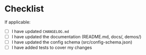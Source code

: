 <!--
There's no need to add anything here, but feel free to add a personal message.
Please describe the changes in this PR in the commit message(s) instead, with
each commit representing one logical change. Address code review comments by
rewriting the branch rather than adding commits on top. Use force-push when
pushing the updated branch (`jj git push` does that automatically when you
rewrite a branch). Merge the PR at will once it's been approved. See
https://github.com/martinvonz/jj/blob/main/docs/contributing.md for details.
Note that you need to sign Google's CLA to contribute.
-->

# Checklist

If applicable:

- [ ] I have updated `CHANGELOG.md`
- [ ] I have updated the documentation (README.md, docs/, demos/)
- [ ] I have updated the config schema (src/config-schema.json)
- [ ] I have added tests to cover my changes
